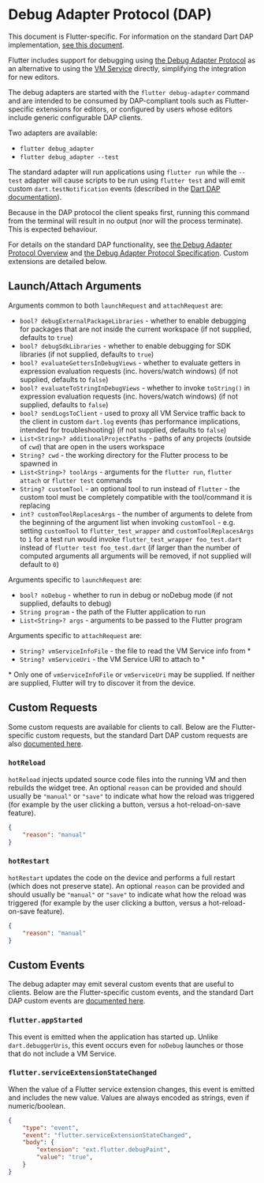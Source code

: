 # Debug Adapter Protocol (DAP)

This document is Flutter-specific. For information on the standard Dart DAP
implementation,
[see this document](https://github.com/dart-lang/sdk/blob/main/third_party/pkg/dap/tool/README.md).

Flutter includes support for debugging using
[the Debug Adapter Protocol](https://microsoft.github.io/debug-adapter-protocol/)
as an alternative to using the
[VM Service](https://github.com/dart-lang/sdk/blob/main/runtime/vm/service/service.md)
directly, simplifying the integration for new editors.

The debug adapters are started with the `flutter debug-adapter` command and are
intended to be consumed by DAP-compliant tools such as Flutter-specific
extensions for editors, or configured by users whose editors include generic
configurable DAP clients.

Two adapters are available:

- `flutter debug_adapter`
- `flutter debug_adapter --test`

The standard adapter will run applications using `flutter run` while the
`--test` adapter will cause scripts to be run using `flutter test` and will emit
custom `dart.testNotification` events (described in the
[Dart DAP documentation](https://github.com/dart-lang/sdk/blob/main/third_party/pkg/dap/tool/README.md#darttestnotification)).

Because in the DAP protocol the client speaks first, running this command from
the terminal will result in no output (nor will the process terminate). This is
expected behaviour.

For details on the standard DAP functionality, see
[the Debug Adapter Protocol Overview](https://microsoft.github.io/debug-adapter-protocol/)
and
[the Debug Adapter Protocol Specification](https://microsoft.github.io/debug-adapter-protocol/specification).
Custom extensions are detailed below.

## Launch/Attach Arguments

Arguments common to both `launchRequest` and `attachRequest` are:

- `bool? debugExternalPackageLibraries` - whether to enable debugging for
  packages that are not inside the current workspace (if not supplied, defaults
  to `true`)
- `bool? debugSdkLibraries` - whether to enable debugging for SDK libraries (if
  not supplied, defaults to `true`)
- `bool? evaluateGettersInDebugViews` - whether to evaluate getters in
  expression evaluation requests (inc. hovers/watch windows) (if not supplied,
  defaults to `false`)
- `bool? evaluateToStringInDebugViews` - whether to invoke `toString()` in
  expression evaluation requests (inc. hovers/watch windows) (if not supplied,
  defaults to `false`)
- `bool? sendLogsToClient` - used to proxy all VM Service traffic back to the
  client in custom `dart.log` events (has performance implications, intended for
  troubleshooting) (if not supplied, defaults to `false`)
- `List<String>? additionalProjectPaths` - paths of any projects (outside of
  `cwd`) that are open in the users workspace
- `String? cwd` - the working directory for the Flutter process to be spawned in
- `List<String>? toolArgs` - arguments for the `flutter run`, `flutter attach`
  or `flutter test` commands
- `String? customTool` - an optional tool to run instead of `flutter` - the
  custom tool must be completely compatible with the tool/command it is
  replacing
- `int? customToolReplacesArgs` - the number of arguments to delete from the
  beginning of the argument list when invoking `customTool` - e.g. setting
  `customTool` to `flutter_test_wrapper` and `customToolReplacesArgs` to `1` for
  a test run would invoke `flutter_test_wrapper foo_test.dart` instead of
  `flutter test foo_test.dart` (if larger than the number of computed arguments
  all arguments will be removed, if not supplied will default to `0`)

Arguments specific to `launchRequest` are:

- `bool? noDebug` - whether to run in debug or noDebug mode (if not supplied,
  defaults to debug)
- `String program` - the path of the Flutter application to run
- `List<String>? args` - arguments to be passed to the Flutter program

Arguments specific to `attachRequest` are:

- `String? vmServiceInfoFile` - the file to read the VM Service info from \*
- `String? vmServiceUri` - the VM Service URI to attach to \*

\* Only one of `vmServiceInfoFile` or `vmServiceUri` may be supplied. If neither
are supplied, Flutter will try to discover it from the device.

## Custom Requests

Some custom requests are available for clients to call. Below are the
Flutter-specific custom requests, but the standard Dart DAP custom requests are
also
[documented here](https://github.com/dart-lang/sdk/blob/main/third_party/pkg/dap/tool/README.md#custom-requests).

### `hotReload`

`hotReload` injects updated source code files into the running VM and then
rebuilds the widget tree. An optional `reason` can be provided and should
usually be `"manual"` or `"save"` to indicate what how the reload was triggered
(for example by the user clicking a button, versus a hot-reload-on-save
feature).

```json
{
	"reason": "manual"
}
```

### `hotRestart`

`hotRestart` updates the code on the device and performs a full restart (which
does not preserve state). An optional `reason` can be provided and should
usually be `"manual"` or `"save"` to indicate what how the reload was triggered
(for example by the user clicking a button, versus a hot-reload-on-save
feature).

```json
{
	"reason": "manual"
}
```

## Custom Events

The debug adapter may emit several custom events that are useful to clients.
Below are the Flutter-specific custom events, and the standard Dart DAP custom
events are
[documented here](https://github.com/dart-lang/sdk/blob/main/third_party/pkg/dap/tool/README.md#custom-events).

### `flutter.appStarted`

This event is emitted when the application has started up. Unlike
`dart.debuggerUris`, this event occurs even for `noDebug` launches or those that
do not include a VM Service.

### `flutter.serviceExtensionStateChanged`

When the value of a Flutter service extension changes, this event is emitted and
includes the new value. Values are always encoded as strings, even if
numeric/boolean.

```json
{
	"type": "event",
	"event": "flutter.serviceExtensionStateChanged",
	"body": {
		"extension": "ext.flutter.debugPaint",
		"value": "true",
	}
}
```
